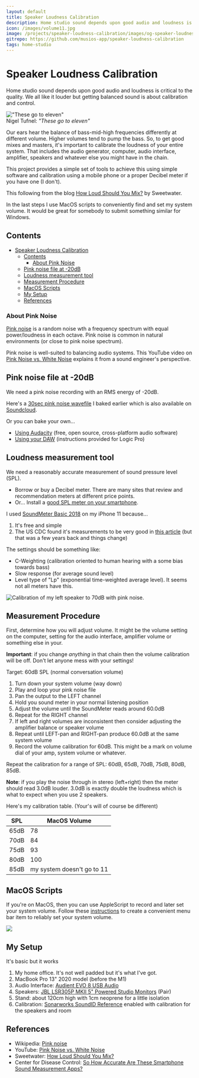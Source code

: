 ```yaml
---
layout: default
title: Speaker Loudness Calibration
description: Home studio sound depends upon good audio and loudness is critical to the quality. We all like it louder but getting balanced sound is about calibration and control. This project provides the tools and steps to do a decent calibration of loudness from your computer speakers without expensive equipment.
icon: /images/volume11.jpg
image: /projects/speaker-loudness-calibration/images/og-speaker-loudness-calibration.svg
gitrepo: https://github.com/musios-app/speaker-loudness-calibration
tags: home-studio
---
```


# Speaker Loudness Calibration

Home studio sound depends upon good audio and loudness is critical to the quality.  We all like it louder but getting balanced sound is about calibration and control.

!["These go to eleven"](images/volume11.jpg)
<br> Nigel Tufnel: _"These go to eleven"_

Our ears hear the balance of bass-mid-high frequencies differently at different volume. Higher volumes tend to pump the bass. So, to get good mixes and masters, it's important to calibrate the loudness of your entire system. That includes the audio generator, computer, audio interface, amplifier, speakers and whatever else you might have in the chain.

This project provides a simple set of tools to achieve this using simple software and calibration using a mobile phone or a proper Decibel meter if you have one (I don't).

This following from the blog [How Loud Should You Mix?](https://www.sweetwater.com/insync/how-loud-should-you-mix/) by Sweetwater.

In the last steps I use MacOS scripts to conveniently find and set my system volume. It would be great for somebody to submit something similar for Windows.

## Contents

- [Speaker Loudness Calibration](#speaker-loudness-calibration)
  - [Contents](#contents)
    - [About Pink Noise](#about-pink-noise)
  - [Pink noise file at -20dB](#pink-noise-file-at--20db)
  - [Loudness measurement tool](#loudness-measurement-tool)
  - [Measurement Procedure](#measurement-procedure)
  - [MacOS Scripts](#macos-scripts)
  - [My Setup](#my-setup)
  - [References](#references)


### About Pink Noise

[Pink noise](https://en.wikipedia.org/wiki/Pink_noise) is a random noise wth a frequency spectrum with equal power/loudness in each octave. Pink noise is common in natural environments (or close to pink noise spectrum).

Pink noise is well-suited to balancing audio systems. This YouTube video on [Pink Noise vs. White Noise](https://www.youtube.com/watch?v=yewKyMgd1Xk) explains it from a sound engineer's perspective.

## Pink noise file at -20dB

We need a pink noise recording with an RMS energy of -20dB.

Here's a [30sec pink noise wavefile](audio/pinknoise-20dB.wav) I baked earlier which is also available on [Soundcloud](https://soundcloud.com/keybard/pink-noise-at-20db).

Or you can bake your own...
* [Using Audacity](create-pink-noise-audacity.md) (free, open source, cross-platform audio software)
* [Using your DAW](create-pink-noise-logic.md) (instructions provided for Logic Pro)


## Loudness measurement tool

We need a reasonably accurate measurement of sound pressure level (SPL).

* Borrow or buy a Decibel meter. There are many sites that review and recommendation meters at different price points.
* Or... Install a [good SPL meter on your smartphone](smartphone-sound-level.md).

I used [SoundMeter Basic 2018](https://apps.apple.com/au/app/soundmeter-basic-2018/id1457367090) on my iPhone 11 because...

1. It's free and simple
1. The US CDC found it's measurements to be very good in [this article](https://blogs.cdc.gov/niosh-science-blog/2014/04/09/sound-apps/) (but that was a few years back and things change)

The settings should be something like:

* C-Weighting (calibration oriented to human hearing with a some bias towards bass)
* Slow response (for average sound level)
* Level type of "Lp" (exponential time-weighted average level). It seems not all meters have this.

![Calibration of my left speaker to 70dB with pink noise.
](images/SoundMeterBasic-reading.png)


## Measurement Procedure

First, determine how you will adjust volume. It might be the volume setting on the computer, setting for the audio interface, amplifier volume or something else in your.

**Important**: if you change _anything_ in that chain then the volume calibration will be off. Don't let anyone mess with your settings!

Target: 60dB SPL (normal conversation volume)

1. Turn down your system volume (way down)
1. Play and loop your pink noise file
1. Pan the output to the LEFT channel
1. Hold you sound meter in your normal listening position
1. Adjust the volume until the SoundMeter reads around 60.0dB
1. Repeat for the RIGHT channel
1. If left and right volumes are inconsistent then consider adjusting the amplifier balance or speaker volume
1. Repeat until LEFT-pan and RIGHT-pan produce 60.0dB at the same system volume
1. Record the volume calibration for 60dB. This might be a mark on volume dial of your amp, system volume or whatever.

Repeat the calibration for a range of SPL: 60dB, 65dB, 70dB, 75dB, 80dB, 85dB.

**Note**: if you play the noise through in stereo (left+right) then the meter should read 3.0dB louder. 3.0dB is exactly double the loudness which is what to expect when you use 2 speakers.

Here's my calibration table. (Your's will of course be different)

| SPL | MacOS Volume |
| --- | --- |
| 65dB | 78 |
| 70dB | 84 |
| 75dB | 93 |
| 80dB | 100 |
| 85dB | my system doesn't go to 11 |

## MacOS Scripts

If you're on MacOS, then you can use AppleScript to record and later set your system volume. Follow these [instructions](volume-scripts.md) to create a convenient menu bar item to reliably set your system volume.

![](images/volume-scripts.png)


## My Setup

It's basic but it works

1. My home office. It's not well padded but it's what I've got.
1. MacBook Pro 13" 2020 model (before the M1)
1. Audio Interface: [Audient EVO 8 USB Audio](https://evo.audio/products/evo-8/overview/)
1. Speakers: [JBL LSR305P MKII 5" Powered Studio Monitors](https://jblpro.com/products/305p-mkii) (Pair)
1. Stand: about 120cm high with 1cm neoprene for a little isolation
1. Calibration: [Sonarworks SoundID Reference](https://www.sonarworks.com/soundid-reference) enabled with calibration for the speakers and room


## References

* Wikipedia: [Pink noise](https://en.wikipedia.org/wiki/Pink_noise)
* YouTube: [Pink Noise vs. White Noise](https://www.youtube.com/watch?v=yewKyMgd1Xk)
* Sweetwater: [How Loud Should You Mix?](https://www.sweetwater.com/insync/how-loud-should-you-mix/)
* Center for Disease Control: [So How Accurate Are These Smartphone Sound Measurement Apps?](https://blogs.cdc.gov/niosh-science-blog/2014/04/09/sound-apps/)
